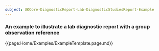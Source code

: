 ```yaml
---
subject: UKCore-DiagnosticReport-Lab-DiagnosticStudiesReport-Example
---
```

### An example to illustrate a lab diagnostic report with a group observation reference

{{page:Home/Examples/ExampleTemplate.page.md}}